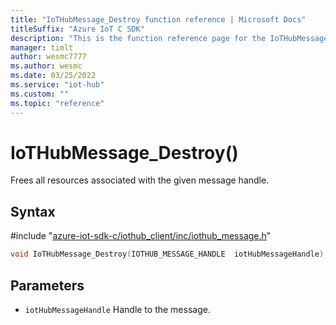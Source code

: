 ```yaml
---                             
title: "IoTHubMessage_Destroy function reference | Microsoft Docs" 
titleSuffix: "Azure IoT C SDK"            
description: "This is the function reference page for the IoTHubMessage_Destroy() function in the Azure IoT C SDK. This SDK is used with Azure IoT Hub and Azure IoT Hub Device Provisioning Service"            
manager: timlt                 
author: wesmc7777              
ms.author: wesmc               
ms.date: 03/25/2022                    
ms.service: "iot-hub"             
ms.custom: ""                
ms.topic: "reference"        
---                            
```


# IoTHubMessage_Destroy()

Frees all resources associated with the given message handle.

## Syntax

\#include "[azure-iot-sdk-c/iothub_client/inc/iothub_message.h](../iothub-message-h.md)"  
```C
void IoTHubMessage_Destroy(IOTHUB_MESSAGE_HANDLE  iotHubMessageHandle);
```

## Parameters
* `iotHubMessageHandle` Handle to the message.

